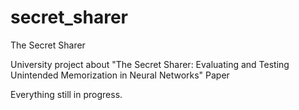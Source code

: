 # secret_sharer
The Secret Sharer

University project about "The Secret Sharer: Evaluating and Testing
Unintended Memorization in Neural Networks" Paper 

Everything still in progress.
